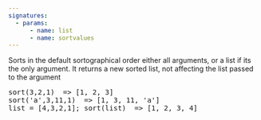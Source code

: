 ```yaml
---
signatures:
  - params:
      - name: list
      - name: sortvalues
---
```


Sorts in the default sortographical order either all arguments, or a list if its the only argument.
It returns a new sorted list, not affecting the list passed to the argument

<pre>sort(3,2,1)  => [1, 2, 3]
sort('a',3,11,1)  => [1, 3, 11, 'a']
list = [4,3,2,1]; sort(list)  => [1, 2, 3, 4]
</pre>
